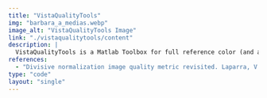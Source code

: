```yaml
---
title: "VistaQualityTools"
img: "barbara_a_medias.webp"
image_alt: "VistaQualityTools Image"
link: "./vistaqualitytools/content"
description: |
  VistaQualityTools is a Matlab Toolbox for full reference color (and also achromatic) image quality assessment based on divisive normalization Human Vision models in the DCT and the Wavelet domains.
references:
  - "Divisive normalization image quality metric revisited. Laparra, V., Muñoz-Marí, J., and Malo, J. Journal of the Optical Society of America A: Optics and Image Science, and Vision, 27(4):852-864, 2010."
type: "code"
layout: "single"
---
```

